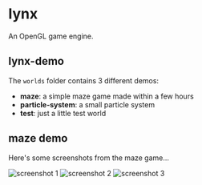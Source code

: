 lynx
====

An OpenGL game engine.

## lynx-demo

The `worlds` folder contains 3 different demos:
* **maze**: a simple maze game made within a few hours
* **particle-system**: a small particle system
* **test**: just a little test world


## maze demo

Here's some screenshots from the maze game...

![screenshot 1](https://cloud.githubusercontent.com/assets/1631044/6648763/3d2f1de4-c9b4-11e4-9ab3-c77941cd33a8.png)
![screenshot 2](https://cloud.githubusercontent.com/assets/1631044/6648764/3d582a5e-c9b4-11e4-9434-d6a5a92228b5.png)
![screenshot 3](https://cloud.githubusercontent.com/assets/1631044/6648765/3d5bb354-c9b4-11e4-9ae9-416522f384b6.png)
